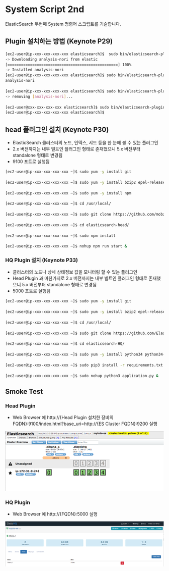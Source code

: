 # System Script 2nd

ElasticSearch 두번째 System 명령어 스크립트를 기술합니다.

## Plugin 설치하는 방법 (Keynote P29)

```bash
[ec2-user@ip-xxx-xxx-xxx-xxx elasticsearch]$  sudo bin/elasticsearch-plugin install analysis-nori
-> Downloading analysis-nori from elastic
[=================================================] 100%
-> Installed analysis-nori
[ec2-user@ip-xxx-xxx-xxx-xxx elasticsearch]$ sudo bin/elasticsearch-plugin list
analysis-nori

[ec2-user@ip-xxx-xxx-xxx-xxx elasticsearch]$ sudo bin/elasticsearch-plugin remove analysis-nori
-> removing [analysis-nori]...

[ec2-user@xxx-xxx-xxx-xxx elasticsearch]$ sudo bin/elasticsearch-plugin list
[ec2-user@ip-xxx-xxx-xxx-xxx elasticsearch]$
```

## head 플러그인 설치 (Keynote P30)
* ElasticSearch 클러스터의 노드, 인덱스, 샤드 등을 한 눈에 볼 수 있는 플러그인
* 2.x 버전까지는 내부 빌트인 플러그인 형태로 존재했으니 5.x 버전부터 standalone 형태로 변경됨
* 9100 포트로 실행됨

```bash
[ec2-user@ip-xxx-xxx-xxx-xxx ~]$ sudo yum -y install git

[ec2-user@ip-xxx-xxx-xxx-xxx ~]$ sudo yum -y install bzip2 epel-release

[ec2-user@ip-xxx-xxx-xxx-xxx ~]$ sudo yum -y install npm

[ec2-user@ip-xxx-xxx-xxx-xxx ~]$ cd /usr/local/

[ec2-user@ip-xxx-xxx-xxx-xxx ~]$ sudo git clone https://github.com/mobz/elasticsearch-head.git

[ec2-user@ip-xxx-xxx-xxx-xxx ~]$ cd elasticsearch-head/

[ec2-user@ip-xxx-xxx-xxx-xxx ~]$ sudo npm install

[ec2-user@ip-xxx-xxx-xxx-xxx ~]$ nohup npm run start &

```

### HQ Plugin 설치 (Keynote P33)
* 클러스터의 노드나 상세 상태정보 값을 모니터링 할 수 있는 플러그인
* Head Plugin 과 마찬가지로 2.x 버전까지는 내부 빌트인 플러그인 형태로 존재했으니 5.x 버전부터 standalone 형태로 변경됨
* 5000 포트로 실행됨

```bash
[ec2-user@ip-xxx-xxx-xxx-xxx ~]$ sudo yum -y install git

[ec2-user@ip-xxx-xxx-xxx-xxx ~]$ sudo yum -y install bzip2 epel-release

[ec2-user@ip-xxx-xxx-xxx-xxx ~]$ cd /usr/local/

[ec2-user@ip-xxx-xxx-xxx-xxx ~]$ sudo git clone https://github.com/ElasticHQ/elasticsearch-HQ.git

[ec2-user@ip-xxx-xxx-xxx-xxx ~]$ cd elasticsearch-HQ/

[ec2-user@ip-xxx-xxx-xxx-xxx ~]$ sudo yum -y install python34 python34-pip

[ec2-user@ip-xxx-xxx-xxx-xxx ~]$ sudo pip3 install -r requirements.txt

[ec2-user@ip-xxx-xxx-xxx-xxx ~]$ sudo nohup python3 application.py &
```

## Smoke Test

### Head Plugin

* Web Browser 에 http://{Head Plugin 설치한 장비의 FQDN}:9100/index.html?base_uri=http://{ES Cluster FQDN}:9200 실행

![Optional Text](image/head.png)

### HQ Plugin
* Web Browser 에 http://{FQDN}:5000 실행

![Optional Text](image/hq.png)

